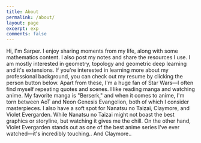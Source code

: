 ```yaml
---
title: About
permalink: /about/
layout: page
excerpt: exp
comments: false
---
```


Hi, I'm Sarper. I enjoy sharing moments from my life, along with some mathematics content. I also post my notes and share the resources I use. I am mostly interested in geometry, topology and geometric deep learning and it's extensions. If you're interested in learning more about my professional background, you can check out my resume by clicking the person button below.
Apart from these, I'm a huge fan of Star Wars—I often find myself repeating quotes and scenes. I like reading manga and watching anime. My favorite manga is "Berserk," and when it comes to anime, I'm torn between AoT and Neon Genesis Evangelion, both of which I consider masterpieces. I also have a soft spot for Nanatsu no Taizai, Claymore, and Violet Evergarden. While Nanatsu no Taizai might not boast the best graphics or storyline, but watching it gives me the chill. On the other hand, Violet Evergarden stands out as one of the best anime series I've ever watched—it's incredibly touching.. And Claymore.. 

